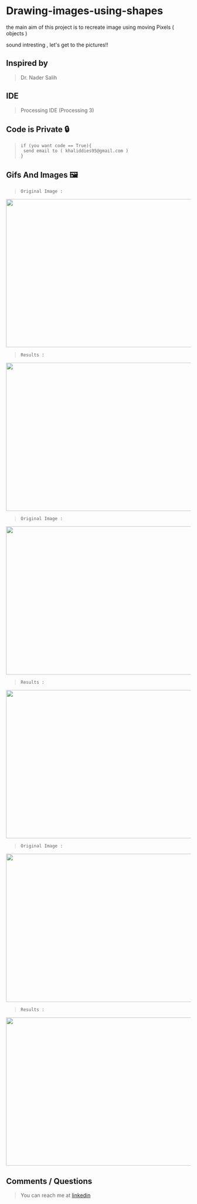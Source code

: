# Drawing-images-using-shapes
the main aim of this project is to recreate image using moving Pixels ( objects )

sound intresting , let's get to the pictures!!
## Inspired by
>Dr. Nader Salih

## IDE
>Processing IDE (Processing 3)

## Code is Private :lock:
> ```
>if (you want code == True){
>  send email to ( khaliddies95@gmail.com )
>}
> ```
## Gifs And Images :framed_picture:
> `Original Image :`
<img src="https://github.com/Khalididies/Drawing-images-using-shapes/blob/main/Gifs%20and%20Images/11.jpg" width="600" height="403">

> `Results :`
<img src="https://github.com/Khalididies/Drawing-images-using-shapes/blob/main/Gifs%20and%20Images/1.gif" width="600" height="403">

> `Original Image :`
<img src="https://github.com/Khalididies/Drawing-images-using-shapes/blob/main/Gifs%20and%20Images/13.jpg" width="600" height="403">

> `Results :`
<img src="https://github.com/Khalididies/Drawing-images-using-shapes/blob/main/Gifs%20and%20Images/2.gif" width="600" height="403">

> `Original Image :`
<img src="https://github.com/Khalididies/Drawing-images-using-shapes/blob/main/Gifs%20and%20Images/14.jpg" width="600" height="403">

> `Results :`
<img src="https://github.com/Khalididies/Drawing-images-using-shapes/blob/main/Gifs%20and%20Images/3.gif" width="600" height="403">

## Comments / Questions
>You can reach me at [linkedin](https://www.linkedin.com/in/khalid-dies-195797203/)
